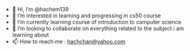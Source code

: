 - 👋 Hi, I’m @hachem139
- 👀 I’m interested in learning and progressing in cs50 course 
- 🌱 I’m currently learning course of introduction to camputer science 
- 💞️ I’m looking to collaborate on everything related to the subject i am learning about 
- 📫 How to reach me : hachchan@yahoo.com
